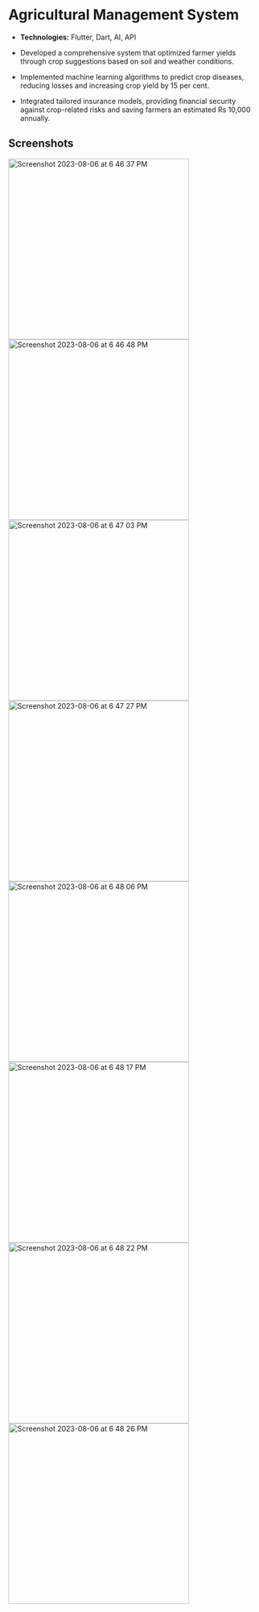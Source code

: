 # Agricultural Management System

- **Technologies:** Flutter, Dart, AI, API

- Developed a comprehensive system that optimized farmer yields through crop suggestions based on soil and weather conditions.

- Implemented machine learning algorithms to predict crop diseases, reducing losses and increasing crop yield by 15 per cent.

- Integrated tailored insurance models, providing financial security against crop-related risks and saving farmers an estimated Rs 10,000 annually.

## Screenshots

<img width="359" alt="Screenshot 2023-08-06 at 6 46 37 PM" src="https://github.com/pravieen/Agricultural-Management-System/assets/100255410/2d9680c1-bfbd-4751-a886-d6bc81797584">
<img width="359" alt="Screenshot 2023-08-06 at 6 46 48 PM" src="https://github.com/pravieen/Agricultural-Management-System/assets/100255410/7e431d2f-e343-4e51-a2a2-d5d3ebcaea5d">
<img width="359" alt="Screenshot 2023-08-06 at 6 47 03 PM" src="https://github.com/pravieen/Agricultural-Management-System/assets/100255410/cab6a582-1311-4565-b8d8-5fd20f1cd129">
<img width="359" alt="Screenshot 2023-08-06 at 6 47 27 PM" src="https://github.com/pravieen/Agricultural-Management-System/assets/100255410/42da6477-3e00-49a1-881d-cbd4698adef4">
<img width="359" alt="Screenshot 2023-08-06 at 6 48 06 PM" src="https://github.com/pravieen/Agricultural-Management-System/assets/100255410/9c3ad73c-7fa0-4648-918f-e6a088d6c2e5">
<img width="359" alt="Screenshot 2023-08-06 at 6 48 17 PM" src="https://github.com/pravieen/Agricultural-Management-System/assets/100255410/a185a364-b3fb-4db1-8817-6a8ded8b2d8d">
<img width="359" alt="Screenshot 2023-08-06 at 6 48 22 PM" src="https://github.com/pravieen/Agricultural-Management-System/assets/100255410/c25eba6c-07e0-4fc4-ab82-5e95e6eb83bc">
<img width="359" alt="Screenshot 2023-08-06 at 6 48 26 PM" src="https://github.com/pravieen/Agricultural-Management-System/assets/100255410/bca68ddb-99aa-4698-8106-3a985a5f2d13">





